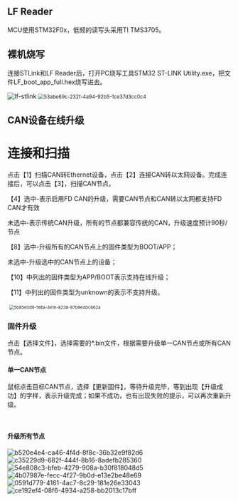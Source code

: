 ## LF Reader

MCU使用STM32F0x，低频的读写头采用TI TMS3705。

## 

## 裸机烧写

连接STLink和LF Reader后，打开PC烧写工具STM32 ST-LINK Utility.exe，把文件LF_boot_app_full.hex烧写进去。

<img title="" src="file:///C:/Users/Ice.zz/Desktop/lf-stlink.jpg" alt="lf-stlink" data-align="inline" style="zoom:100%;">

<img src="file:///C:/Users/Ice.zz/Pictures/Typedown/53abe69c-232f-4a94-92b5-1ce37d3cc0c4.png" title="" alt="53abe69c-232f-4a94-92b5-1ce37d3cc0c4" style="zoom:80%;">

## CAN设备在线升级

**连接和扫描**
=============

点击【1】扫描CAN转Ethernet设备，点击【2】连接CAN转以太网设备。完成连接后，可以点击【3】，扫描CAN节点。

【4】选中-表示启用FD CAN的升级，需要CAN节点和CAN转以太网都支持FD CAN才有效

未选中-表示传统CAN升级，所有的节点都兼容传统的CAN，升级速度预计90秒/节点

【8】选中-升级所有的CAN节点上的固件类型为BOOT/APP；

未选中-升级选中的CAN节点上的设备；

【10】中列出的固件类型为APP/BOOT表示支持在线升级；

【11】中列出的固件类型为unknown的表示不支持升级。

 <img title="" src="file:///C:/Users/Ice.zz/Pictures/Typedown/5b85e0d9-1e8a-4e1e-8238-87b9e4bc662a.png" alt="5b85e0d9-1e8a-4e1e-8238-87b9e4bc662a" style="zoom:67%;">

### **固件升级**

点击【选择文件】，选择需要的*.bin文件，根据需要升级单一CAN节点或所有CAN节点。

#### **单一CAN节点**

鼠标点击目标CAN节点，选择【更新固件】，等待升级完毕，等到出现【升级成功】的字样，表示升级完成；如果不成功，也有出现失败的提示，可以再次重新升级。

 



#### **升级所有节点**

<img title="" src="file:///C:/Users/Ice.zz/Pictures/Typedown/b520e4e4-ca46-4f4d-8f8c-36b32e9f82d6.png" alt="b520e4e4-ca46-4f4d-8f8c-36b32e9f82d6" data-align="inline">

<img title="" src="file:///C:/Users/Ice.zz/Pictures/Typedown/c35229d9-682f-444f-8b16-8adefb285360.png" alt="c35229d9-682f-444f-8b16-8adefb285360" data-align="inline">

<img src="file:///C:/Users/Ice.zz/Pictures/Typedown/54e808c3-bfeb-4279-908a-b30f818048d5.png" title="" alt="54e808c3-bfeb-4279-908a-b30f818048d5" data-align="inline">

<img src="file:///C:/Users/Ice.zz/Pictures/Typedown/4b07987e-fecc-4f27-9b0d-e13e2be48e69.png" title="" alt="4b07987e-fecc-4f27-9b0d-e13e2be48e69" data-align="inline">

<img src="file:///C:/Users/Ice.zz/Pictures/Typedown/0591d779-4161-4ac7-8c29-181e26e33043.png" title="" alt="0591d779-4161-4ac7-8c29-181e26e33043" data-align="inline">

<img src="file:///C:/Users/Ice.zz/Pictures/Typedown/ce192ef4-08f6-4934-a258-bb2013c17bff.png" title="" alt="ce192ef4-08f6-4934-a258-bb2013c17bff" data-align="inline">
